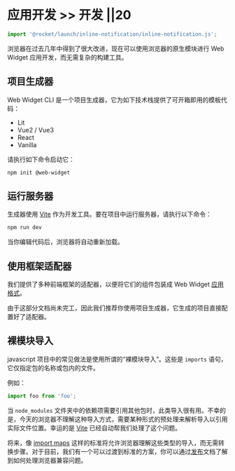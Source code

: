 # 应用开发 >> 开发 ||20

```js script
import '@rocket/launch/inline-notification/inline-notification.js';
```

浏览器在过去几年中得到了很大改进，现在可以使用浏览器的原生模块进行 Web Widget 应用开发，而无需复杂的构建工具。

## 项目生成器

Web Widget CLI 是一个项目生成器，它为如下技术栈提供了可开箱即用的模板代码：

* Lit
* Vue2 / Vue3
* React
* Vanilla

请执行如下命令启动它：

```bash
npm init @web-widget
```

## 运行服务器

生成器使用 [Vite](https://vitejs.dev) 作为开发工具。要在项目中运行服务器，请执行以下命令：

```bash
npm run dev
```

当你编辑代码后，浏览器将自动重新加载。

## 使用框架适配器

我们提供了多种前端框架的适配器，以便将它们的组件包装成 Web Widget [应用格式](../../docs/application/overview.md)。

<inline-notification type="tip">

由于这部分文档尚未完工，因此我们推荐你使用项目生成器，它生成的项目直接配置好了适配器。

</inline-notification>

## 裸模块导入

javascript 项目中的常见做法是使用所谓的“裸模块导入”。这些是 `imports` 语句，它仅指定包的名称或包内的文件。

例如：

```js
import foo from 'foo';
```

当 `node_modules` 文件夹中的依赖项需要引用其他包时，此类导入很有用。不幸的是，今天的浏览器不理解这种导入方式，需要某种形式的预处理来解析导入以引用实际文件位置。幸运的是 [Vite](https://vitejs.dev) 已经自动帮我们处理了这个问题。

将来，像 [import maps](https://github.com/WICG/import-maps) 这样的标准将允许浏览器理解这些类型的导入，而无需转换步骤。对于目前，我们有一个可以过渡到标准的方案，你可以通过[发布](./publishing.md)文档了解到如何处理浏览器兼容问题。